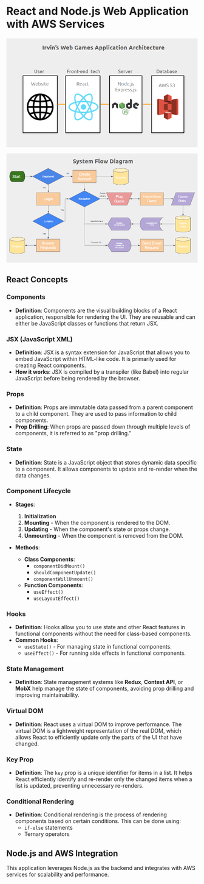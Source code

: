 # React and Node.js Web Application with AWS Services
![alt text](image.png)

![alt text](image-2.png)
## React Concepts

### Components
- **Definition**: Components are the visual building blocks of a React application, responsible for rendering the UI. They are reusable and can either be JavaScript classes or functions that return JSX.
  
### JSX (JavaScript XML)
- **Definition**: JSX is a syntax extension for JavaScript that allows you to embed JavaScript within HTML-like code. It is primarily used for creating React components.
- **How it works**: JSX is compiled by a transpiler (like Babel) into regular JavaScript before being rendered by the browser.

### Props
- **Definition**: Props are immutable data passed from a parent component to a child component. They are used to pass information to child components.
- **Prop Drilling**: When props are passed down through multiple levels of components, it is referred to as "prop drilling."

### State
- **Definition**: State is a JavaScript object that stores dynamic data specific to a component. It allows components to update and re-render when the data changes.

### Component Lifecycle
- **Stages**:
  1. **Initialization**
  2. **Mounting** - When the component is rendered to the DOM.
  3. **Updating** - When the component's state or props change.
  4. **Unmounting** - When the component is removed from the DOM.

- **Methods**:
  - **Class Components**:
    - `componentDidMount()`
    - `shouldComponentUpdate()`
    - `componentWillUnmount()`
  - **Function Components**:
    - `useEffect()`
    - `useLayoutEffect()`

### Hooks
- **Definition**: Hooks allow you to use state and other React features in functional components without the need for class-based components.
- **Common Hooks**:
  - `useState()` - For managing state in functional components.
  - `useEffect()` - For running side effects in functional components.

### State Management
- **Definition**: State management systems like **Redux**, **Context API**, or **MobX** help manage the state of components, avoiding prop drilling and improving maintainability.

### Virtual DOM
- **Definition**: React uses a virtual DOM to improve performance. The virtual DOM is a lightweight representation of the real DOM, which allows React to efficiently update only the parts of the UI that have changed.

### Key Prop
- **Definition**: The `key` prop is a unique identifier for items in a list. It helps React efficiently identify and re-render only the changed items when a list is updated, preventing unnecessary re-renders.

### Conditional Rendering
- **Definition**: Conditional rendering is the process of rendering components based on certain conditions. This can be done using:
  - `if-else` statements
  - Ternary operators

## Node.js and AWS Integration
This application leverages Node.js as the backend and integrates with AWS services for scalability and performance.
